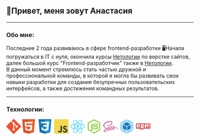 ## 👋Привет, меня зовут Анастасия 
---
### Обо мне:
Последние 2 года развиваюсь в сфере frontend-разработки 🖥️Начала погружаться в IT с нуля, окончила курсы [Нетологии](https://netology.ru/ "netology.ru") по верстке сайтов, далее большой курс "Frontend-разработчик" также в [Нетологии](https://netology.ru/ "netology.ru").<br>В данный момент стремлюсь стать частью дружной и профессиональной команды, в которой я могла бы развивать свои навыки разработки для создания безупречных пользовательских интерфейсов, а также достижения командных результатов.
___

### Технологии: 
<img src="https://github.com/devicons/devicon/blob/master/icons/git/git-original.svg" title="git" alt="git" width="40" height="40"/><img src="https://github.com/devicons/devicon/blob/master/icons/html5/html5-original.svg" title="html5" alt="html5" width="40" height="40"/>
  <img src="https://github.com/devicons/devicon/blob/master/icons/css3/css3-original.svg" title="css" alt="css" width="40" height="40"/>
  <img src="https://github.com/devicons/devicon/blob/master/icons/javascript/javascript-original.svg" title="javascript" alt="javascript" width="40" height="40"/>
  <img src="https://github.com/devicons/devicon/blob/master/icons/react/react-original.svg" title="reactjs" alt="reactjs" width="40" height="40"/>
  <img src="https://github.com/devicons/devicon/blob/master/icons/nodejs/nodejs-original.svg" title="nodejs" alt="nodejs" width="40" height="40"/>
  <img src="https://github.com/devicons/devicon/blob/master/icons/sass/sass-original.svg" title="sass/scss" alt="sass/scss" width="40" height="40"/>
  <img src="https://github.com/devicons/devicon/blob/master/icons/webpack/webpack-original.svg" title="webpack" alt="webpack" width="40" height="40"/>
  <img src="https://github.com/devicons/devicon/blob/master/icons/npm/npm-original-wordmark.svg" title="npm" alt="npm" width="40" height="40"/>
